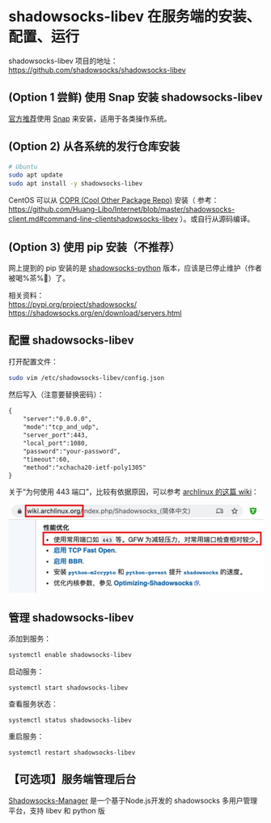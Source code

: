#  shadowsocks-libev 在服务端的安装、配置、运行 

shadowsocks-libev 项目的地址：https://github.com/shadowsocks/shadowsocks-libev  

## (Option 1 尝鲜) 使用 Snap 安装 shadowsocks-libev

[官方推荐](https://github.com/shadowsocks/shadowsocks-libev#quick-start)使用 [Snap](https://snapcraft.io/core) 来安装，适用于各类操作系统。

## (Option 2) 从各系统的发行仓库安装

```bash
# Ubuntu
sudo apt update
sudo apt install -y shadowsocks-libev
```

CentOS 可以从 [COPR (Cool Other Package Repo)](https://copr.fedorainfracloud.org/coprs/librehat/shadowsocks/) 安装（ 参考：https://github.com/Huang-Libo/Internet/blob/master/shadowsocks-client.md#command-line-clientshadowsocks-libev ）。或自行从源码编译。

## (Option 3) 使用 pip 安装（不推荐）

网上提到的 pip 安装的是 [shadowsocks-python](https://github.com/shadowsocks/shadowsocks) 版本，应该是已停止维护（作者被喝%茶%🍵）了。

相关资料：  
https://pypi.org/project/shadowsocks/  
https://shadowsocks.org/en/download/servers.html  

## 配置 shadowsocks-libev

打开配置文件：

```bash
sudo vim /etc/shadowsocks-libev/config.json
```

然后写入（注意要替换密码）：

```
{
    "server":"0.0.0.0",
    "mode":"tcp_and_udp",
    "server_port":443,
    "local_port":1080,
    "password":"your-password",
    "timeout":60,
    "method":"xchacha20-ietf-poly1305"
}
```

关于“为何使用 443 端口”，比较有依据原因，可以参考 [archlinux 的这篇 wiki](https://wiki.archlinux.org/index.php/Shadowsocks_(简体中文))：

![-w550](media/15926615339181.jpg)

## 管理 shadowsocks-libev

添加到服务：  

```bash
systemctl enable shadowsocks-libev
```

启动服务：  

```
systemctl start shadowsocks-libev
```

查看服务状态：  

```
systemctl status shadowsocks-libev
```

重启服务：  

```
systemctl restart shadowsocks-libev
```

## 【可选项】服务端管理后台

[Shadowsocks-Manager](https://github.com/shadowsocks/shadowsocks-manager) 是一个基于Node.js开发的 shadowsocks 多用户管理平台，支持 libev 和 python 版